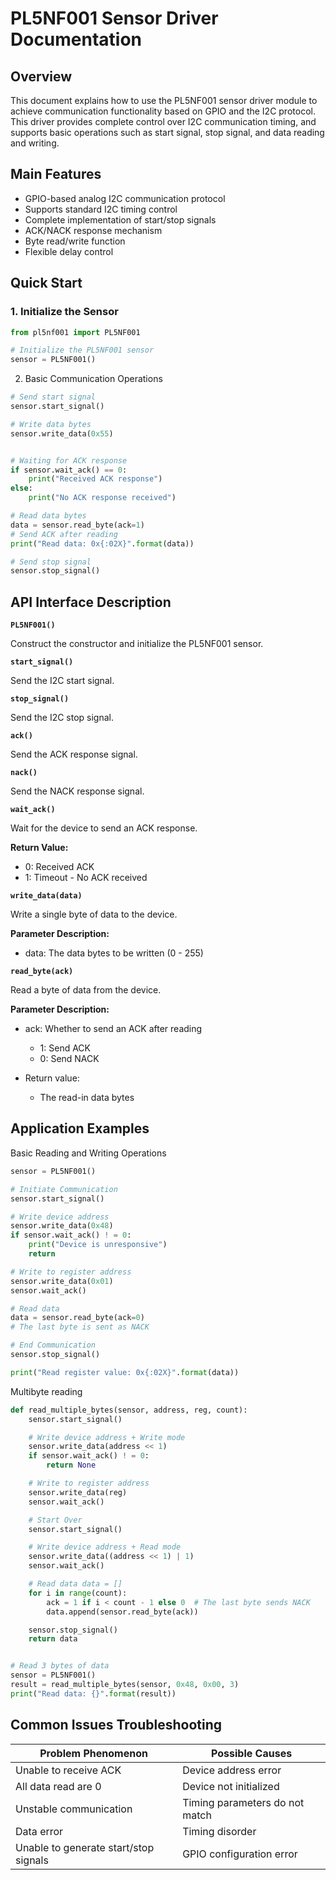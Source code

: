 # PL5NF001 Sensor Driver Documentation
## Overview 

This document explains how to use the PL5NF001 sensor driver module to achieve communication functionality based on GPIO and the I2C protocol. This driver provides complete control over I2C communication timing, and supports basic operations such as start signal, stop signal, and data reading and writing. 

## Main Features 

- GPIO-based analog I2C communication protocol
- Supports standard I2C timing control
- Complete implementation of start/stop signals
- ACK/NACK response mechanism
- Byte read/write function
- Flexible delay control

## Quick Start
### 1. Initialize the Sensor 
```python
from pl5nf001 import PL5NF001

# Initialize the PL5NF001 sensor 
sensor = PL5NF001()
```


2. Basic Communication Operations 
```python
# Send start signal 
sensor.start_signal()

# Write data bytes 
sensor.write_data(0x55)


# Waiting for ACK response 
if sensor.wait_ack() == 0:
    print("Received ACK response") 
else:
    print("No ACK response received") 

# Read data bytes
data = sensor.read_byte(ack=1)  
# Send ACK after reading
print("Read data: 0x{:02X}".format(data)) 

# Send stop signal 
sensor.stop_signal()
```
## API Interface Description 

**`PL5NF001()`**


Construct the constructor and initialize the PL5NF001 sensor. 

**`start_signal()`**


Send the I2C start signal. 

**`stop_signal()`**


Send the I2C stop signal. 

**`ack()`**


Send the ACK response signal. 

**`nack()`**


Send the NACK response signal. 

**`wait_ack()`**


Wait for the device to send an ACK response. 

**Return Value:** 

- 0: Received ACK
- 1: Timeout - No ACK received 

**`write_data(data)`**


Write a single byte of data to the device. 

**Parameter Description:**


- data: The data bytes to be written (0 - 255) 

**`read_byte(ack)`**


Read a byte of data from the device. 

**Parameter Description:**


- ack: Whether to send an ACK after reading
    - 1: Send ACK
    - 0: Send NACK 

- Return value: 

    - The read-in data bytes

## Application Examples
Basic Reading and Writing Operations 
```python
sensor = PL5NF001()

# Initiate Communication 
sensor.start_signal()

# Write device address 
sensor.write_data(0x48)
if sensor.wait_ack() ! = 0:
    print("Device is unresponsive") 
    return

# Write to register address 
sensor.write_data(0x01)
sensor.wait_ack()

# Read data
data = sensor.read_byte(ack=0)  
# The last byte is sent as NACK 

# End Communication 
sensor.stop_signal()

print("Read register value: 0x{:02X}".format(data)) 
```

Multibyte reading 
```python
def read_multiple_bytes(sensor, address, reg, count):
    sensor.start_signal()

    # Write device address + Write mode 
    sensor.write_data(address << 1)
    if sensor.wait_ack() ! = 0: 
        return None

    # Write to register address 
    sensor.write_data(reg)
    sensor.wait_ack()

    # Start Over 
    sensor.start_signal()

    # Write device address + Read mode 
    sensor.write_data((address << 1) | 1)
    sensor.wait_ack()

    # Read data data = []
    for i in range(count):
        ack = 1 if i < count - 1 else 0  # The last byte sends NACK 
        data.append(sensor.read_byte(ack))

    sensor.stop_signal()
    return data


# Read 3 bytes of data 
sensor = PL5NF001()
result = read_multiple_bytes(sensor, 0x48, 0x00, 3)
print("Read data: {}".format(result)) 
```


## Common Issues Troubleshooting
| Problem Phenomenon | Possible Causes | 
|----|----|
Unable to receive ACK | Device address error
All data read are 0 | Device not initialized
Unstable communication | Timing parameters do not match
Data error | Timing disorder
Unable to generate start/stop signals | GPIO configuration error